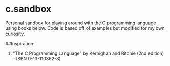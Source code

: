c.sandbox
=========

Personal sandbox for playing around with the C programming language using books below. Code is based off of examples but modified for my own curiosity. 

##Inspiration:
1. "The C Programming Language" by Kernighan and Ritchie (2nd edition) - ISBN 0-13-110362-8)



